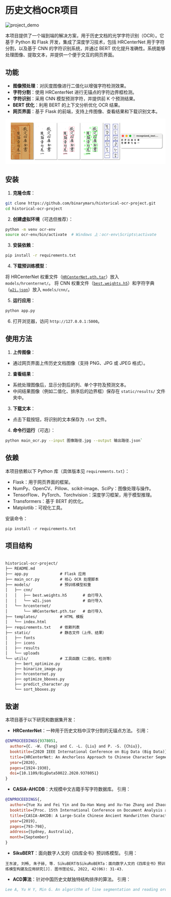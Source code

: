 # 历史文档OCR项目

![project_demo](img/project_demo.gif)

本项目提供了一个端到端的解决方案，用于历史文档的光学字符识别（OCR）。它基于 Python 和 Flask 开发，集成了深度学习技术，包括 HRCenterNet 用于字符分割，以及基于 CNN 的字符识别系统，并通过 BERT 优化提升准确性。系统能够处理图像、提取文本，并提供一个便于交互的网页界面。

## 功能

- **图像预处理**：对灰度图像进行二值化以增强字符检测效果。
- **字符分割**：使用 HRCenterNet 进行无锚点的字符边界框检测。
- **字符识别**：采用 CNN 模型预测字符，并提供前 K 个预测结果。
- **BERT 优化**：利用 BERT 的上下文分析优化 OCR 结果。
- **网页界面**：基于 Flask 的前端，支持上传图像、查看结果和下载识别文本。

![process_example](img/process_example.png)

## 安装

1. **克隆仓库**：

```bash
git clone https://github.com/binarymars/historical-ocr-project.git
cd historical-ocr-project
```

2. **创建虚拟环境**（可选但推荐）：

```bash
python -m venv ocr-env
source ocr-env/bin/activate  # Windows 上：ocr-env\Scripts\activate
```

3. **安装依赖**：

```bash
pip install -r requirements.txt
```

4. **下载预训练模型**：

将 HRCenterNet 权重文件（[`HRCenterNet.pth.tar`](https://drive.google.com/file/d/1noPhjYcV09fTSPZHPjXAHzJ2gtwa57Wu/view?usp=share_link)）放入 `models/hrcenternet/`。
将 CNN 权重文件（[`best.weights.h5`](https://drive.google.com/file/d/1tTMdS7svNjS1huOh_21epi6bcbCHQF7y/view?usp=share_link)）和字符字典（[`w2i.json`](https://drive.google.com/file/d/1c7kiyZbjQ_AQdtmYxLQ6huX03drLRX8M/view?usp=share_link)）放入 `models/cnn/`。

5. **运行应用**：

```bash
python app.py
```

6. 打开浏览器，访问 `http://127.0.0.1:5000`。

## 使用方法

1. **上传图像**：

- 通过网页界面上传历史文档图像（支持 PNG、JPG 或 JPEG 格式）。

2. **查看结果**：

- 系统处理图像后，显示分割后的列、单个字符及预测文本。
- 中间结果图像（例如二值化、排序后的边界框）保存在 `static/results/` 文件夹中。

3. **下载文本**：

- 点击下载按钮，将识别的文本保存为 `.txt` 文件。

4. **命令行运行**（可选）：

```bash
python main_ocr.py --input 图像路径.jpg --output 输出路径.json`
```

## 依赖

本项目依赖以下 Python 库（具体版本见 `requirements.txt`）：

- Flask：用于网页界面的框架。
- NumPy、OpenCV、Pillow、scikit-image、SciPy：图像处理与操作。
- TensorFlow、PyTorch、Torchvision：深度学习框架，用于模型推理。
- Transformers：基于 BERT 的优化。
- Matplotlib：可视化工具。

安装命令：

```
pip install -r requirements.txt
```

## 项目结构

```text

historical-ocr-project/
├── README.md
├── app.py              # Flask 应用
├── main_ocr.py         # 核心 OCR 处理脚本
├── models/             # 预训练模型权重
│   ├── cnn/
│   │   ├── best.weights.h5       # 自行导入
│   │   └── w2i.json              # 自行导入
│   └── hrcenternet/
│       └── HRCenterNet.pth.tar   # 自行导入
├── templates/          # HTML 模板
│   └── index.html
├── requirements.txt    # 依赖列表
├── static/             # 静态文件（上传、结果）
│   ├── fonts
│   ├── icons
│   ├── results
│   └── uploads
└── utils/              # 工具函数（二值化、检测等）
    ├── bert_optimize.py
    ├── binarize_image.py
    ├── hrcenternet.py
    ├── optimize_bboxes.py
    ├── predict_character.py
    └── sort_bboxes.py
```

## 致谢

本项目基于以下研究和数据集开发：

- **HRCenterNet**：一种用于历史文档中汉字分割的无锚点方法。
引用：

```bibtex
@INPROCEEDINGS{9378051,  
  author={C. -W. {Tang} and C. -L. {Liu} and P. -S. {Chiu}},  
  booktitle={2020 IEEE International Conference on Big Data (Big Data)},   
  title={HRCenterNet: An Anchorless Approach to Chinese Character Segmentation in Historical Documents},   
  year={2020},  
  pages={1924-1930},  
  doi={10.1109/BigData50022.2020.9378051}
}
```

- **CASIA-AHCDB**：大规模中文古籍手写字符数据库。
引用：

```bibtex
@INPROCEEDINGS{,  
  author={Yue Xu and Fei Yin and Da-Han Wang and Xu-Yao Zhang and Zhaoxiang Zhang and Cheng-Lin Liu},  
  booktitle={Proc. 15th International Conference on Document Analysis and Recognition (ICDAR)},  
  title={CASIA-AHCDB: A Large-Scale Chinese Ancient Handwritten Characters Database},  
  year={2019},  
  pages={793-798},  
  address={Sydney, Australia},  
  month={September}
}
```

- **SikuBERT**：面向数字人文的《四库全书》预训练模型。
引用：

```bibttex
王东波, 刘畅, 朱子赫, 等. SikuBERT与SikuRoBERTa：面向数字人文的《四库全书》预训练模型构建及应用研究[J]. 图书馆论坛, 2022, 42(06): 31-43.
```

- **ACD算法**：针对中国历史文献独特结构排序的算法。
引用：

```bibtex
Lee A, Yu H Y, Min G. An algorithm of line segmentation and reading order sorting based on adjacent character detection: a post-processing of ocr for digitization of chinese historical texts[J]. Journal of Cultural Heritage, 2024, 67: 80-91.
```
